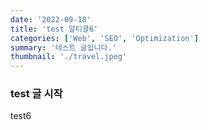 ```yaml
---
date: '2022-09-18'
title: 'test 알티클6'
categories: ['Web', 'SEO', 'Optimization']
summary: '테스트 글입니다.'
thumbnail: './travel.jpeg'
---
```


### test 글 시작

test6

